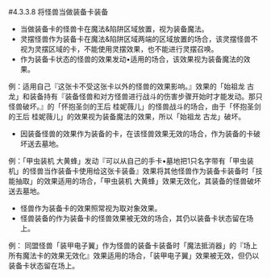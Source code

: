 #4.3.3.8        将怪兽当做装备卡装备
* 当做装备卡的怪兽卡在魔法&陷阱区域放置，视为装备魔法。
* 灵摆怪兽作为装备卡在魔法&陷阱区域两端的区域放置的场合，该灵摆怪兽不视为灵摆区域的卡，不能使用灵摆效果，也不能进行灵摆召唤。
* 作为装备卡状态的怪兽的效果发动•适用的场合，该效果视为装备魔法的效果。

例：适用自己『这张卡不受这张卡以外的怪兽的效果影响。』效果的「始祖龙 古龙」和装备持有『装备怪兽和对方怪兽进行战斗的伤害步骤开始时才能发动。那只怪兽破坏。』的「怀抱圣剑的王后 桂妮薇儿」的怪兽战斗的场合，由于「怀抱圣剑的王后 桂妮薇儿」的效果视为装备魔法的效果，所以「始祖龙 古龙」破坏。
* 因装备怪兽的效果作为装备的卡，在该怪兽效果无效的场合，作为装备的卡破坏送去墓地。

例：「甲虫装机 大黄蜂」发动『可以从自己的手卡•墓地把1只名字带有「甲虫装机」的怪兽当作装备卡使用给这张卡装备』效果将其他怪兽作为装备卡装备时「技能抽取」的效果适用的场合，「甲虫装机 大黄蜂」效果无效化，其装备的怪兽破坏送去墓地。
* 怪兽作为装备卡的效果照常视为取对象效果。
* 怪兽装备的作为装备卡的怪兽效果被无效的场合，其仍以装备卡状态留在场上。

例： 同盟怪兽「装甲电子翼」作为怪兽的装备卡装备时「魔法抵消器」的『场上所有魔法卡的效果无效化』效果适用的场合，「装甲电子翼」效果被无效，但仍以装备卡状态留在场上。
